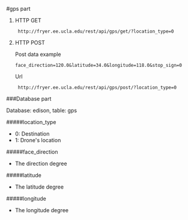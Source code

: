 #gps part

1. HTTP GET

        http://fryer.ee.ucla.edu/rest/api/gps/get/?location_type=0

2. HTTP POST

    Post data example

       face_direction=120.0&latitude=34.0&longitude=118.0&stop_sign=0

    Url
    
        http://fryer.ee.ucla.edu/rest/api/gps/post/?location_type=0

###Database part

Database: edison, table: gps

#####location_type
- 0: Destination
- 1: Drone's location

#####face_direction

- The direction degree

#####latitude

- The latitude degree

#####longitude

- The longitude degree

